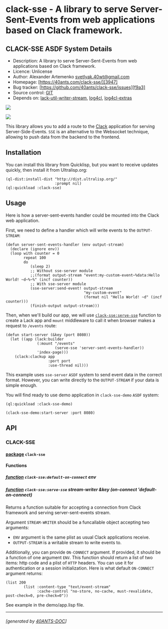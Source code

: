 <a id="x-28CLACK-SSE-DOCS-2FINDEX-3A-40README-2040ANTS-DOC-2FLOCATIVES-3ASECTION-29"></a>

# clack-sse - A library to serve Server-Sent-Events from web applications based on Clack framework.

<a id="clack-sse-asdf-system-details"></a>

## CLACK-SSE ASDF System Details

* Description: A library to serve Server-Sent-Events from web applications based on Clack framework.
* Licence: Unlicense
* Author: Alexander Artemenko <svetlyak.40wt@gmail.com>
* Homepage: [https://40ants.com/clack-sse/][3947]
* Bug tracker: [https://github.com/40ants/clack-sse/issues][f9a3]
* Source control: [GIT][66c6]
* Depends on: [lack-util-writer-stream][2580], [log4cl][7f8b], [log4cl-extras][691c]

[![](https://github-actions.40ants.com/40ants/clack-sse/matrix.svg?only=ci.run-tests)][c325]

![](http://quickdocs.org/badge/clack-sse.svg)

This library allows you to add a route to the [Clack][75f7] application for serving Server-Side-Events.
`SSE` is an alternative to the Websocket technique, allowing to push data from the backend to the frontend.

<a id="x-28CLACK-SSE-DOCS-2FINDEX-3A-3A-40INSTALLATION-2040ANTS-DOC-2FLOCATIVES-3ASECTION-29"></a>

## Installation

You can install this library from Quicklisp, but you want to receive updates quickly, then install it from Ultralisp.org:

```
(ql-dist:install-dist "http://dist.ultralisp.org/"
                      :prompt nil)
(ql:quickload :clack-sse)
```
<a id="x-28CLACK-SSE-DOCS-2FINDEX-3A-3A-40USAGE-2040ANTS-DOC-2FLOCATIVES-3ASECTION-29"></a>

## Usage

Here is how a server-sent-events handler could be mounted into the Clack web application.

First, we need to define a handler which will write events to the `OUTPUT-STREAM`:

```
(defun server-sent-events-handler (env output-stream)
  (declare (ignore env))
  (loop with counter = 0
        repeat 100
        do 
           (sleep 2)
           ;; Without sse-server module
           ;;(format output-stream "event:my-custom-event~%data:Hello World! ~d~%~%" (incf counter))
           ;; With sse-server module
           (sse-server:send-event! output-stream 
                                   "my-custom-event"
                                   (format nil "Hello World! ~d" (incf counter)))
           (finish-output output-stream)))
```
Then, when we'll build our app, we will use [`clack-sse:serve-sse`][3591] function to create a Lack app and
`mount` middleware to call it when browser makes a request to `/events` route:

```
(defun start-server (&key (port 8080))
  (let ((app (lack:builder
              (:mount "/events"
                      (serve-sse 'server-sent-events-handler))
              'index-page)))
    (clack:clackup app
                   :port port
                   :use-thread nil)))
```
This example uses `sse-server` `ASDF` system to send event data in the correct format.
However, you can write directly to the `OUTPUT-STREAM` if your data is simple enough.

You will find ready to use demo application in `clack-sse-demo` `ASDF` system:

```
(ql:quickload :clack-sse-demo)

(clack-sse-demo:start-server :port 8080)
```
<a id="x-28CLACK-SSE-DOCS-2FINDEX-3A-3A-40API-2040ANTS-DOC-2FLOCATIVES-3ASECTION-29"></a>

## API

<a id="x-28CLACK-SSE-DOCS-2FINDEX-3A-3A-40CLACK-SSE-3FPACKAGE-2040ANTS-DOC-2FLOCATIVES-3ASECTION-29"></a>

### CLACK-SSE

<a id="x-28-23A-28-289-29-20BASE-CHAR-20-2E-20-22CLACK-SSE-22-29-20PACKAGE-29"></a>

#### [package](2be4) `clack-sse`

<a id="x-28CLACK-SSE-DOCS-2FINDEX-3A-3A-7C-40CLACK-SSE-3FFunctions-SECTION-7C-2040ANTS-DOC-2FLOCATIVES-3ASECTION-29"></a>

#### Functions

<a id="x-28CLACK-SSE-3ADEFAULT-ON-CONNECT-20FUNCTION-29"></a>

##### [function](d2db) `clack-sse:default-on-connect` env

<a id="x-28CLACK-SSE-3ASERVE-SSE-20FUNCTION-29"></a>

##### [function](76d6) `clack-sse:serve-sse` stream-writer &key (on-connect 'default-on-connect)

Returns a function suitable for accepting a connection from Clack framework and serving server-sent-events stream.

Argument `STREAM-WRITER` should be a funcallable object accepting two arguments:

* `ENV` argument is the same plist as usual Clack applications receive.
* `OUTPUT-STREAM` is a writable stream to write events to.

Additionally, you can provide `ON-CONNECT` argument. If provided, it should be a function of one argument `ENV`.
This function should return a list of two items: http code and a plist of `HTTP` headers. You can use
it for authentication or a session initialization. Here is what default `ON-CONNECT` argument returns:

```
(list 200
        (list :content-type "text/event-stream"
              :cache-control "no-store, no-cache, must-revalidate, post-check=0, pre-check=0"))
```
See example in the demo/app.lisp file.


[3947]: https://40ants.com/clack-sse/
[66c6]: https://github.com/40ants/clack-sse
[c325]: https://github.com/40ants/clack-sse/actions
[2be4]: https://github.com/40ants/clack-sse/blob/1f695ee28b5157ed3de4f88f73e8de5706e144ab/src/core.lisp#L1
[d2db]: https://github.com/40ants/clack-sse/blob/1f695ee28b5157ed3de4f88f73e8de5706e144ab/src/core.lisp#L14
[76d6]: https://github.com/40ants/clack-sse/blob/1f695ee28b5157ed3de4f88f73e8de5706e144ab/src/core.lisp#L21
[f9a3]: https://github.com/40ants/clack-sse/issues
[75f7]: https://github.com/fukamachi/clack
[2580]: https://quickdocs.org/lack-util-writer-stream
[7f8b]: https://quickdocs.org/log4cl
[691c]: https://quickdocs.org/log4cl-extras
[3591]: index.html#x-28CLACK-SSE-3ASERVE-SSE-20FUNCTION-29

* * *
###### [generated by [40ANTS-DOC](https://40ants.com/doc/)]
